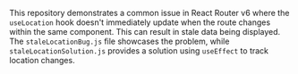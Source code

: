 This repository demonstrates a common issue in React Router v6 where the `useLocation` hook doesn't immediately update when the route changes within the same component.  This can result in stale data being displayed.  The `staleLocationBug.js` file showcases the problem, while `staleLocationSolution.js` provides a solution using `useEffect` to track location changes.